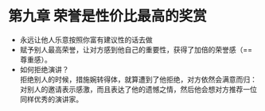 # 第九章 荣誉是性价比最高的奖赏
- 永远让他人乐意按照你富有建议性的话去做
- 赋予别人最高荣誉，让对方感到他自己的重要性，获得了加倍的荣誉感（==尊重感）。
- 如何拒绝演讲？   
拒绝别人的时候，措施婉转得体，就算遭到了他拒绝，对方依然会满意而归：对别人的邀请表示感激，而且表达了他的遗憾之情，然后他会想对方推荐一位同样优秀的演讲家。  